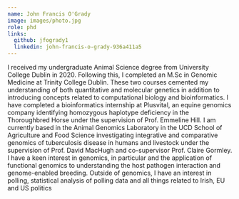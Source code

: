 ```yaml
---
name: John Francis O'Grady
image: images/photo.jpg
role: phd
links:
  github: jfogrady1
  linkedin: john-francis-o-grady-936a411a5
---
```


I received my undergraduate Animal Science degree from University College Dublin in 2020. Following this, I completed an M.Sc in Genomic Medicine at Trinity College Dublin. These two courses cemented my understanding of both quantitative and molecular genetics in addition to introducing concepts related to computational biology and bioinformatics. I have completed a bioinformatics internship at Plusvital, an equine genomics company identifying homozygous haplotype deficiency in the Thoroughbred Horse under the supervision of Prof. Emmeline Hill. I am currently based in the Animal Genomics Laboratory in the UCD School of Agriculture and Food Science investigating integrative and comparative genomics of tuberculosis disease in humans and livestock under the supervision of Prof. David MacHugh and co-supervisor Prof. Claire Gormley. I have a keen interest in genomics, in particular and the application of functional genomics to understanding the host pathogen interaction and genome-enabled breeding. Outside of genomics, I have an interest in polling, statistical analysis of polling data and all things related to Irish, EU and US politics
